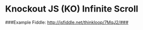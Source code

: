 Knockout JS (KO) Infinite Scroll
===========================

###Example Fiddle: http://jsfiddle.net/thinkloop/7MqJ2/###
